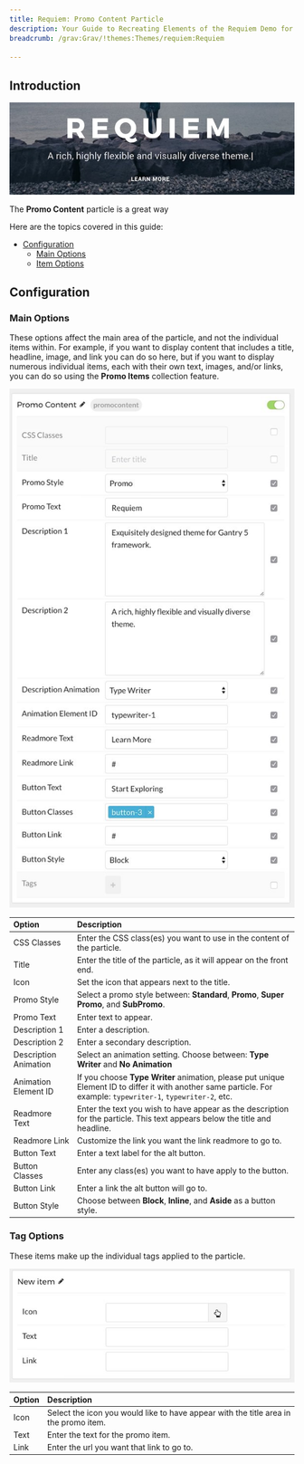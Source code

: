 ```yaml
---
title: Requiem: Promo Content Particle
description: Your Guide to Recreating Elements of the Requiem Demo for Grav
breadcrumb: /grav:Grav/!themes:Themes/requiem:Requiem

---
```


## Introduction

![](assets/particle_promo1.jpeg)

The **Promo Content** particle is a great way  

Here are the topics covered in this guide:

* [Configuration](#configuration)
    - [Main Options](#main-options)
    - [Item Options](#item-options)

## Configuration

### Main Options 

These options affect the main area of the particle, and not the individual items within. For example, if you want to display content that includes a title, headline, image, and link you can do so here, but if you want to display numerous individual items, each with their own text, images, and/or links, you can do so using the **Promo Items** collection feature.

![](assets/particle_promo2.jpeg)

| Option                | Description                                                                                                                                                      |
| :-----                | :-----                                                                                                                                                           |
| CSS Classes           | Enter the CSS class(es) you want to use in the content of the particle.                                                                                          |
| Title                 | Enter the title of the particle, as it will appear on the front end.                                                                                             |
| Icon                  | Set the icon that appears next to the title.                                                                                                                     |
| Promo Style           | Select a promo style between: **Standard**, **Promo**, **Super Promo**, and **SubPromo**.                                                                        |
| Promo Text            | Enter text to appear.                                                                                                                                            |
| Description 1         | Enter a description.                                                                                                                                             |
| Description 2         | Enter a secondary description.                                                                                                                                   |
| Description Animation | Select an animation setting. Choose between: **Type Writer** and **No Animation**                                                                                |
| Animation Element ID  | If you choose **Type Writer** animation, please put unique Element ID to differ it with another same particle. For example: `typewriter-1`, `typewriter-2`, etc. |
| Readmore Text         | Enter the text you wish to have appear as the description for the particle. This text appears below the title and headline.                                      |
| Readmore Link         | Customize the link you want the link readmore to go to.                                                                                                          |
| Button Text           | Enter a text label for the alt button.                                                                                                                           |
| Button Classes        | Enter any class(es) you want to have apply to the button.                                                                                                        |
| Button Link           | Enter a link the alt button will go to.                                                                                                                          |
| Button Style          | Choose between **Block**, **Inline**, and **Aside** as a button style.                                                                                           |

### Tag Options

These items make up the individual tags applied to the particle.

![](assets/particle_promo3.jpeg)

| Option | Description                                                                          |
| :----- | :-----                                                                               |
| Icon   | Select the icon you would like to have appear with the title area in the promo item. |
| Text   | Enter the text for the promo item.                                                   |
| Link   | Enter the url you want that link to go to.                                           |

